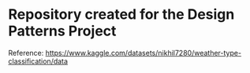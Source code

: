 # Repository created for the Design Patterns Project

Reference: https://www.kaggle.com/datasets/nikhil7280/weather-type-classification/data
